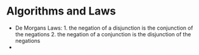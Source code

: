# Algorithms and Laws 
- De Morgans Laws: 1. the negation of a disjunction is the conjunction of the negations
                   2. the negation of a conjunction is the disjunction of the negations
- 

